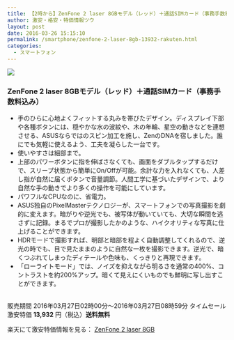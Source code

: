 ```yaml
---
title: 【2時から】ZenFone 2 laser 8GBモデル（レッド）＋通話SIMカード（事務手数料込み） タイムセール特価13,932円！送料無料！
author: 激安・格安・特価情報ツウ
layout: post
date: 2016-03-26 15:15:10
permalink: /smartphone/zenfone-2-laser-8gb-13932-rakuten.html
categories:
  - スマートフォン
---
```


<div class="img-bg2 img_L">
<a href="http://hb.afl.rakuten.co.jp/hgc/144ce85d.4734cfb5.144ce85e.55a381ab/?pc=http%3a%2f%2fitem.rakuten.co.jp%2frakutenmobile%2fzenfone2laser_8gb_ss_red%2f%3fscid%3daf_link_img&amp;m=http%3a%2f%2fm.rakuten.co.jp%2frakutenmobile%2fi%2f10000133%2f" target="_blank"><img src ="http://hbb.afl.rakuten.co.jp/hgb/?pc=http%3a%2f%2fthumbnail.image.rakuten.co.jp%2f%400_mall%2frakutenmobile%2fcabinet%2fevent%2f201603_ss%2flaser_8gb_red_01_2.jpg%3f_ex%3d240x240&amp;m=http%3a%2f%2fthumbnail.image.rakuten.co.jp%2f%400_mall%2frakutenmobile%2fcabinet%2fevent%2f201603_ss%2flaser_8gb_red_01_2.jpg%3f_ex%3d80x80" border="0"></a>
</div>

### ZenFone 2 laser 8GBモデル（レッド）＋通話SIMカード（事務手数料込み）
<!--more-->

* 手のひらに心地よくフィットする丸みを帯びたデザイン。ディスプレイ下部や各種ボタンには、穏やかな水の波紋や、木の年輪、星空の動きなどを連想させる、ASUSならではのスピン加工を施し、ZenのDNAを宿しました。誰にでも気軽に使えるよう、工夫を凝らした一台です。
* 使いやすさは細部まで。
* 上部のパワーボタンに指を伸ばさなくても、画面をダブルタップするだけで、スリープ状態から簡単にOn/Offが可能。余計な力を入れなくても、人差し指が自然に届くボタンで音量調節。人間工学に基づいたデザインで、より自然な手の動きでより多くの操作を可能にしています。
* パワフルなCPUなのに、省電力。
* ASUS独自のPixelMasterテクノロジーが、スマートフォンでの写真撮影を劇的に変えます。暗がりや逆光でも、被写体が動いていても、大切な瞬間を逃さずに記録。まるでプロが撮影したかのような、ハイクオリティな写真に仕上げることができます。
* HDRモードで撮影すれば、明部と暗部を程よく自動調整してくれるので、逆光の時でも、目で見たままのように自然な一枚を撮影できます。逆光で、暗くつぶれてしまったディテールや色味も、くっきりと再現できます。
* 「ローライトモード」では、ノイズを抑えながら明るさを通常の400%、コントラストを約200%アップ。暗くて見えにくいものでも鮮明に写し出すことができます。

<br clear="all" />販売期間	2016年03月27日02時00分～2016年03月27日08時59分
タイムセール激安特価 <span class="tokka-price"><strong>13,932</strong></span> 円（税込）**送料無料**

楽天にて激安特価情報を見る： <span class="fs150p"><a href="http://hb.afl.rakuten.co.jp/hgc/144ce85d.4734cfb5.144ce85e.55a381ab/?pc=http%3a%2f%2fitem.rakuten.co.jp%2frakutenmobile%2fzenfone2laser_8gb_ss_red%2f%3fscid%3daf_link_img&amp;m=http%3a%2f%2fm.rakuten.co.jp%2frakutenmobile%2fi%2f10000133%2f" target="_blank">ZenFone 2 laser 8GB</a></span>
